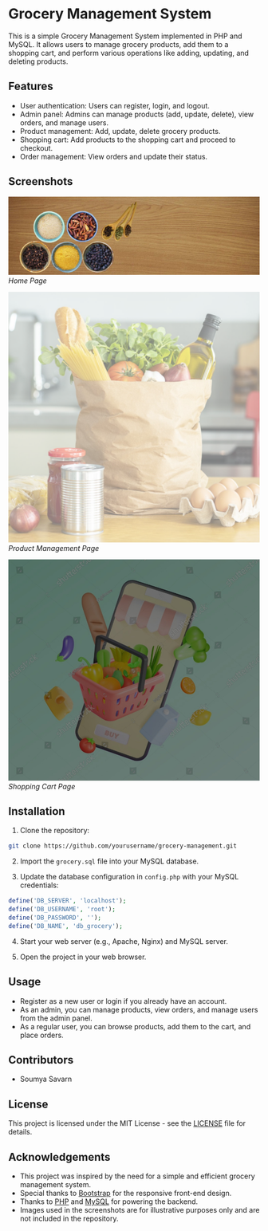 # Grocery Management System

This is a simple Grocery Management System implemented in PHP and MySQL. It allows users to manage grocery products, add them to a shopping cart, and perform various operations like adding, updating, and deleting products.

## Features

- User authentication: Users can register, login, and logout.
- Admin panel: Admins can manage products (add, update, delete), view orders, and manage users.
- Product management: Add, update, delete grocery products.
- Shopping cart: Add products to the shopping cart and proceed to checkout.
- Order management: View orders and update their status.

## Screenshots

![Home Page](/images/1.jpg)
*Home Page*

![Product Management](/images/4.jpg)
*Product Management Page*

![Shopping Cart](/images/7.jpg)
*Shopping Cart Page*

## Installation

1. Clone the repository:

```bash
git clone https://github.com/yourusername/grocery-management.git
```

2. Import the `grocery.sql` file into your MySQL database.

3. Update the database configuration in `config.php` with your MySQL credentials:

```php
define('DB_SERVER', 'localhost');
define('DB_USERNAME', 'root');
define('DB_PASSWORD', '');
define('DB_NAME', 'db_grocery');
```

4. Start your web server (e.g., Apache, Nginx) and MySQL server.

5. Open the project in your web browser.

## Usage

- Register as a new user or login if you already have an account.
- As an admin, you can manage products, view orders, and manage users from the admin panel.
- As a regular user, you can browse products, add them to the cart, and place orders.

## Contributors

- Soumya Savarn

## License

This project is licensed under the MIT License - see the [LICENSE](LICENSE) file for details.

## Acknowledgements

- This project was inspired by the need for a simple and efficient grocery management system.
- Special thanks to [Bootstrap](https://getbootstrap.com/) for the responsive front-end design.
- Thanks to [PHP](https://www.php.net/) and [MySQL](https://www.mysql.com/) for powering the backend.
- Images used in the screenshots are for illustrative purposes only and are not included in the repository.
